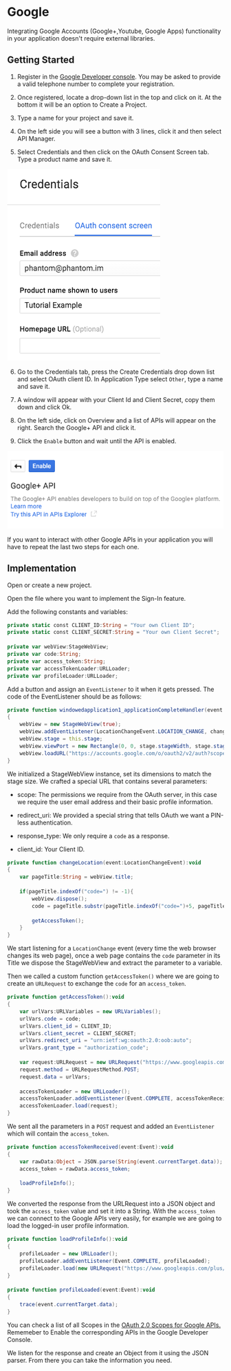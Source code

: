 # Google

Integrating Google Accounts (Google+,Youtube, Google Apps) functionality in your application doesn't require external libraries.

## Getting Started

1. Register in the [Google Developer console](https://console.developers.google.com/). You may be asked to provide a valid telephone number to complete your registration.
  
2. Once registered, locate a drop-down list in the top and click on it. At the bottom it will be an option to Create a Project.
  
3. Type a name for your project and save it.

4. On the left side you will see a button with 3 lines, click it and then select API Manager.

5. Select Credentials and then click on the OAuth Consent Screen tab. Type a product name and save it.

![Correct Settings](./images/1.png)

6. Go to the Credentials tab, press the Create Credentials drop down list and select OAuth client ID. In Application Type select `Other`, type a name and save it.

7. A window will appear with your Client Id and Client Secret, copy them down and click Ok.

8. On the left side, click on Overview and a list of APIs will appear on the right. Search the Google+ API and click it.

9. Click the `Enable` button and wait until the API is enabled.

![Enable Button](./images/2.png)

If you want to interact with other Google APIs in your application you will have to repeat the last two steps for each one.

## Implementation

Open or create a new project.

Open the file where you want to implement the Sign-In feature.

Add the following constants and variables:

```actionscript
private static const CLIENT_ID:String = "Your own Client ID";
private static const CLIENT_SECRET:String = "Your own Client Secret";
			
private var webView:StageWebView;			
private var code:String;
private var access_token:String;
private var accessTokenLoader:URLLoader;
private var profileLoader:URLLoader;
```
Add a button and assign an `EventListener` to it when it gets pressed. The code of the EventListener should be as follows:

```actionscript
private function windowedapplication1_applicationCompleteHandler(event:FlexEvent):void
{
	webView = new StageWebView(true);
	webView.addEventListener(LocationChangeEvent.LOCATION_CHANGE, changeLocation);
	webView.stage = this.stage;
	webView.viewPort = new Rectangle(0, 0, stage.stageWidth, stage.stageHeight);
	webView.loadURL("https://accounts.google.com/o/oauth2/v2/auth?scope=email%20profile&redirect_uri=urn:ietf:wg:oauth:2.0:oob:auto&response_type=code&client_id="+CLIENT_ID);
}
```

We initialized a StageWebView instance, set its dimensions to match the stage size. We crafted a special URL that contains several parameters:

* scope: The permissions we require from the OAuth server, in this case we require the user email address and their basic profile information.

*  redirect_uri: We provided a special string that tells OAuth we want a PIN-less authentication.

* response_type: We only require a `code` as a response.

* client_id: Your Client ID.

```actionscript
private function changeLocation(event:LocationChangeEvent):void
{
	var pageTitle:String = webView.title;
				
	if(pageTitle.indexOf("code=") != -1){
		webView.dispose();
		code = pageTitle.substr(pageTitle.indexOf("code=")+5, pageTitle.length);
					
		getAccessToken();
	}				
}
```

We start listening for a `LocationChange` event (every time the web browser changes its web page), once a web page contains the `code` parameter in its Title we dispose the StageWebView and extract the parameter to a variable.

Then we called a custom function `getAccessToken()` where we are going to create an `URLRequest` to exchange the `code` for an `access_token`.

```actionscript
private function getAccessToken():void
{				
	var urlVars:URLVariables = new URLVariables();
	urlVars.code = code;
	urlVars.client_id = CLIENT_ID;
	urlVars.client_secret = CLIENT_SECRET;
	urlVars.redirect_uri = "urn:ietf:wg:oauth:2.0:oob:auto";
	urlVars.grant_type = "authorization_code";
				
	var request:URLRequest = new URLRequest("https://www.googleapis.com/oauth2/v4/token");
	request.method = URLRequestMethod.POST;
	request.data = urlVars;
				
	accessTokenLoader = new URLLoader();
	accessTokenLoader.addEventListener(Event.COMPLETE, accessTokenReceived);
	accessTokenLoader.load(request);
}
```

We sent all the parameters in a `POST` request and added an `EventListener` which will contain the `access_token`.

```actionscript
private function accessTokenReceived(event:Event):void
{				
	var rawData:Object = JSON.parse(String(event.currentTarget.data));
	access_token = rawData.access_token;
				
	loadProfileInfo();
}
```

We converted the response from the URLRequest into a JSON object and took the `access_token` value and set it into a String.
With the `access_token` we can connect to the Google APIs very easily, for example we are going to load the logged-in user profile information.


```actionscript
private function loadProfileInfo():void
{
	profileLoader = new URLLoader();
	profileLoader.addEventListener(Event.COMPLETE, profileLoaded);
	profileLoader.load(new URLRequest("https://www.googleapis.com/plus/v1/people/me?access_token="+access_token));
}
			
private function profileLoaded(event:Event):void
{
	trace(event.currentTarget.data);
}
```

You can check a list of all Scopes in the [OAuth 2.0 Scopes for Google APIs.](https://developers.google.com/identity/protocols/googlescopes#plusv1)
Rememeber to Enable the corresponding APIs in the Google Developer Console.













We listen for the response and create an Object from it using the JSON parser. From there you can take the information you need.